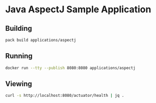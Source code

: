 # Java AspectJ Sample Application

## Building

```bash
pack build applications/aspectj
```

## Running

```bash
docker run --tty --publish 8080:8080 applications/aspectj
```

## Viewing

```bash
curl -s http://localhost:8080/actuator/health | jq .
```
